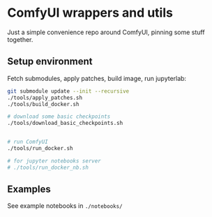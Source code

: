 ComfyUI wrappers and utils
==========================

Just a simple convenience repo around ComfyUI, pinning some stuff together.


Setup environment
-----------------

Fetch submodules, apply patches, build image, run jupyterlab:
```bash
git submodule update --init --recursive
./tools/apply_patches.sh
./tools/build_docker.sh

# download some basic checkpoints
./tools/download_basic_checkpoints.sh


# run ComfyUI
./tools/run_docker.sh

# for jupyter notebooks server
# ./tools/run_docker_nb.sh
```

Examples
--------

See example notebooks in `./notebooks/`
